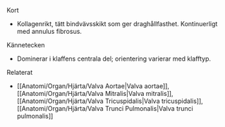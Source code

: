 Kort
- Kollagenrikt, tätt bindvävsskikt som ger draghållfasthet. Kontinuerligt med annulus fibrosus.

Kännetecken
- Dominerar i klaffens centrala del; orientering varierar med klafftyp.

Relaterat
- [[Anatomi/Organ/Hjärta/Valva Aortae|Valva aortae]], [[Anatomi/Organ/Hjärta/Valva Mitralis|Valva mitralis]], [[Anatomi/Organ/Hjärta/Valva Tricuspidalis|Valva tricuspidalis]], [[Anatomi/Organ/Hjärta/Valva Trunci Pulmonalis|Valva trunci pulmonalis]]

